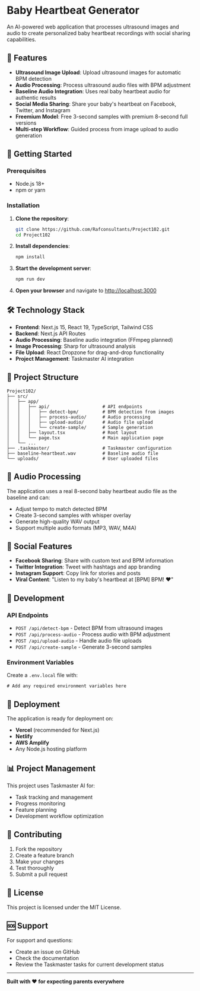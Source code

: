 # Baby Heartbeat Generator

An AI-powered web application that processes ultrasound images and audio to create personalized baby heartbeat recordings with social sharing capabilities.

## 🎯 Features

- **Ultrasound Image Upload**: Upload ultrasound images for automatic BPM detection
- **Audio Processing**: Process ultrasound audio files with BPM adjustment
- **Baseline Audio Integration**: Uses real baby heartbeat audio for authentic results
- **Social Media Sharing**: Share your baby's heartbeat on Facebook, Twitter, and Instagram
- **Freemium Model**: Free 3-second samples with premium 8-second full versions
- **Multi-step Workflow**: Guided process from image upload to audio generation

## 🚀 Getting Started

### Prerequisites

- Node.js 18+ 
- npm or yarn

### Installation

1. **Clone the repository**:
   ```bash
   git clone https://github.com/Rafconsultants/Project102.git
   cd Project102
   ```

2. **Install dependencies**:
   ```bash
   npm install
   ```

3. **Start the development server**:
   ```bash
   npm run dev
   ```

4. **Open your browser** and navigate to [http://localhost:3000](http://localhost:3000)

## 🛠️ Technology Stack

- **Frontend**: Next.js 15, React 19, TypeScript, Tailwind CSS
- **Backend**: Next.js API Routes
- **Audio Processing**: Baseline audio integration (FFmpeg planned)
- **Image Processing**: Sharp for ultrasound analysis
- **File Upload**: React Dropzone for drag-and-drop functionality
- **Project Management**: Taskmaster AI integration

## 📁 Project Structure

```
Project102/
├── src/
│   ├── app/
│   │   ├── api/                    # API endpoints
│   │   │   ├── detect-bpm/         # BPM detection from images
│   │   │   ├── process-audio/      # Audio processing
│   │   │   ├── upload-audio/       # Audio file upload
│   │   │   └── create-sample/      # Sample generation
│   │   ├── layout.tsx              # Root layout
│   │   └── page.tsx                # Main application page
│   └── ...
├── .taskmaster/                    # Taskmaster configuration
├── baseline-heartbeat.wav          # Baseline audio file
└── uploads/                        # User uploaded files
```

## 🎵 Audio Processing

The application uses a real 8-second baby heartbeat audio file as the baseline and can:
- Adjust tempo to match detected BPM
- Create 3-second samples with whisper overlay
- Generate high-quality WAV output
- Support multiple audio formats (MP3, WAV, M4A)

## 📱 Social Features

- **Facebook Sharing**: Share with custom text and BPM information
- **Twitter Integration**: Tweet with hashtags and app branding
- **Instagram Support**: Copy link for stories and posts
- **Viral Content**: "Listen to my baby's heartbeat at [BPM] BPM! ❤️"

## 🔧 Development

### API Endpoints

- `POST /api/detect-bpm` - Detect BPM from ultrasound images
- `POST /api/process-audio` - Process audio with BPM adjustment
- `POST /api/upload-audio` - Handle audio file uploads
- `POST /api/create-sample` - Generate 3-second samples

### Environment Variables

Create a `.env.local` file with:
```env
# Add any required environment variables here
```

## 🚀 Deployment

The application is ready for deployment on:
- **Vercel** (recommended for Next.js)
- **Netlify**
- **AWS Amplify**
- Any Node.js hosting platform

## 📊 Project Management

This project uses Taskmaster AI for:
- Task tracking and management
- Progress monitoring
- Feature planning
- Development workflow optimization

## 🤝 Contributing

1. Fork the repository
2. Create a feature branch
3. Make your changes
4. Test thoroughly
5. Submit a pull request

## 📄 License

This project is licensed under the MIT License.

## 🆘 Support

For support and questions:
- Create an issue on GitHub
- Check the documentation
- Review the Taskmaster tasks for current development status

---

**Built with ❤️ for expecting parents everywhere**
